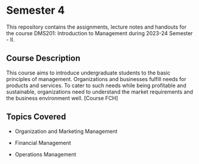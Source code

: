
# Semester 4

This repository contains the assignments, lecture notes and handouts for the course DMS201: Introduction to Management during 2023-24 Semester - II.




## Course Description

This course aims to introduce undergraduate students to the basic principles of management. Organizations and businesses fulfill needs for products and services. To cater to such needs while being profitable and sustainable, organizations need to understand the market requirements and the business environment well. [Course FCH]


## Topics Covered

- Organization and Marketing Management

- Financial Management
 
- Operations Management
